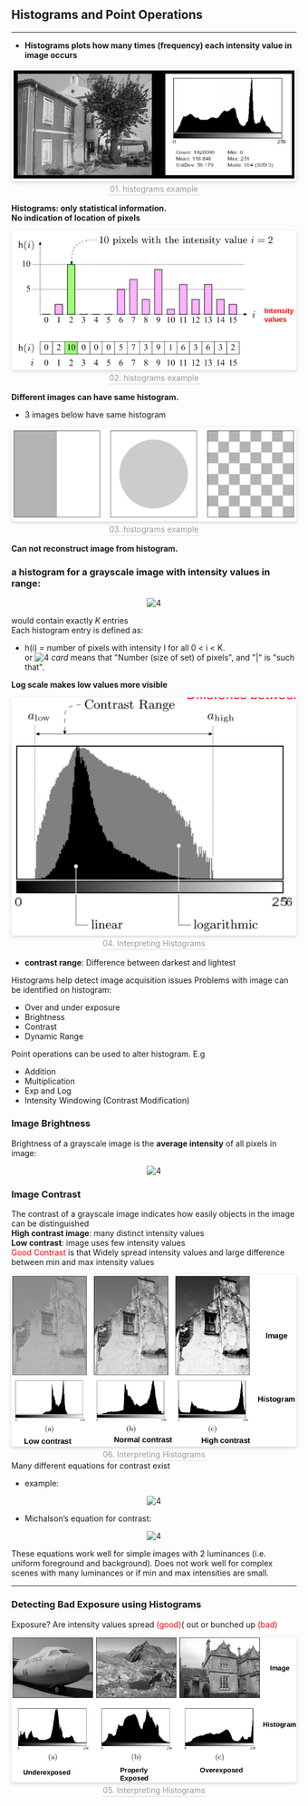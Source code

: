 ## Histograms and Point Operations

---
- **Histograms plots how many times (frequency) each intensity value in image occurs**

<center>
    <img style="border-radius: 0.3125em;
    box-shadow: 0 2px 4px 0 rgba(34,36,38,.12),0 2px 10px 0 rgba(34,36,38,.08);" 
    src="./images/01.png">
    <br>
    <div style="color:orange; border-bottom: 1px solid #d9d9d9;
    display: inline-block;
    color: #999;
    padding: 2px;">01. histograms example</div>
</center>

**Histograms: only statistical information.**  
**No indication of location of pixels**

<center>
    <img style="border-radius: 0.3125em;
    box-shadow: 0 2px 4px 0 rgba(34,36,38,.12),0 2px 10px 0 rgba(34,36,38,.08);" 
    src="./images/02.png">
    <br>
    <div style="color:orange; border-bottom: 1px solid #d9d9d9;
    display: inline-block;
    color: #999;
    padding: 2px;">02. histograms example</div>
</center>

**Different images can have same histogram.**
- 3 images below have same histogram

<center>
    <img style="border-radius: 0.3125em;
    box-shadow: 0 2px 4px 0 rgba(34,36,38,.12),0 2px 10px 0 rgba(34,36,38,.08);" 
    src="./images/03.png">
    <br>
    <div style="color:orange; border-bottom: 1px solid #d9d9d9;
    display: inline-block;
    color: #999;
    padding: 2px;">03. histograms example</div>
</center>

**Can not reconstruct image from histogram.**

### a histogram for a grayscale image with intensity values in range:

<center>

![4](https://latex.codecogs.com/svg.latex?I(u,v)\in[0,k-1]) 
</center> 

would contain exactly *K* entries  
Each histogram entry is defined as:  
- h(i) = number of pixels with intensity I for all 0 < i < K.  
or 
![4](https://latex.codecogs.com/svg.latex?h(i)=card\left\{(u,v)|I(u,v)=i\right\})  
*card* means that "Number (size of set) of pixels", and "|" is "such that".

**Log scale makes low values more visible**
<center>
    <img style="border-radius: 0.3125em;
    box-shadow: 0 2px 4px 0 rgba(34,36,38,.12),0 2px 10px 0 rgba(34,36,38,.08);" 
    src="./images/04.png">
    <br>
    <div style="color:orange; border-bottom: 1px solid #d9d9d9;
    display: inline-block;
    color: #999;
    padding: 2px;">04. Interpreting Histograms</div>
</center>

- **contrast range**: Difference between darkest and lightest

Histograms help detect image acquisition issues Problems with image can be identified on histogram:
- Over and under exposure
- Brightness
- Contrast
- Dynamic Range

Point operations can be used to alter histogram. E.g
- Addition
- Multiplication
- Exp and Log
- Intensity Windowing (Contrast Modification)

### Image Brightness
Brightness of a grayscale image is the **average
intensity** of all pixels in image:

<center>

![4](https://latex.codecogs.com/svg.latex?B(I)=\frac{1}{w*h}\sum_{v=1}^{h}\sum_{u=1}^{w}I(u,v))  
</center>

### Image Contrast
The contrast of a grayscale image indicates how easily objects in the image can be distinguished  
**High contrast image**: many distinct intensity values  
**Low contrast**: image uses few intensity values  
<font color=red>Good Contrast</font> is that Widely spread intensity values and large difference between min and max intensity values  
<center>
    <img style="border-radius: 0.3125em;
    box-shadow: 0 2px 4px 0 rgba(34,36,38,.12),0 2px 10px 0 rgba(34,36,38,.08);" 
    src="./images/06.png">
    <br>
    <div style="color:orange; border-bottom: 1px solid #d9d9d9;
    display: inline-block;
    color: #999;
    padding: 2px;">06. Interpreting Histograms</div>
</center>  
Many different equations for contrast exist  

- example:
<center>

![4](https://latex.codecogs.com/svg.latex?Contrast=\frac{ChangeInLuminance}{AverageLuminance})  
</center>  

- Michalson’s equation for contrast:
<center>

![4](https://latex.codecogs.com/svg.latex?C_M(i)=\frac{max(I)-min(I)}{max(I)+min(I)})  
</center> 
These equations work well for simple images with 2 luminances (i.e. uniform foreground and
background). Does not work well for complex scenes with many luminances or if min and max intensities are small.

---

### Detecting Bad Exposure using Histograms
Exposure? Are intensity values spread <font color=red>(good)</font>( out or bunched up <font color=red>(bad)</font>

<center>
    <img style="border-radius: 0.3125em;
    box-shadow: 0 2px 4px 0 rgba(34,36,38,.12),0 2px 10px 0 rgba(34,36,38,.08);" 
    src="./images/05.png">
    <br>
    <div style="color:orange; border-bottom: 1px solid #d9d9d9;
    display: inline-block;
    color: #999;
    padding: 2px;">05. Interpreting Histograms</div>
</center>



